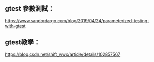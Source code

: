 ﻿## gtest 參數測試：
https://www.sandordargo.com/blog/2019/04/24/parameterized-testing-with-gtest

## gtest教學：
https://blog.csdn.net/shift_wwx/article/details/102857567